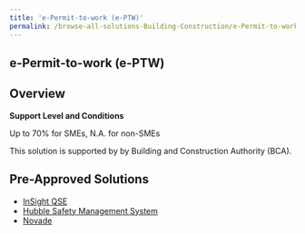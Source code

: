 ```yaml
---
title: 'e-Permit-to-work (e-PTW)'
permalink: /browse-all-solutions-Building-Construction/e-Permit-to-work--e-PTW-
---
```


## e-Permit-to-work (e-PTW)
## Overview

**Support Level and Conditions**

Up to 70% for SMEs, N.A. for non-SMEs

This solution is supported by by Building and Construction Authority (BCA).

## Pre-Approved Solutions

- <a href='/productivity-solutions-grant/solutionrepo/solution274' target='_blank'>InSight QSE</a><br>
- <a href='/productivity-solutions-grant/solutionrepo/solution459' target='_blank'>Hubble Safety Management System</a><br>
- <a href='/productivity-solutions-grant/solutionrepo/solution1152' target='_blank'>Novade</a><br>
